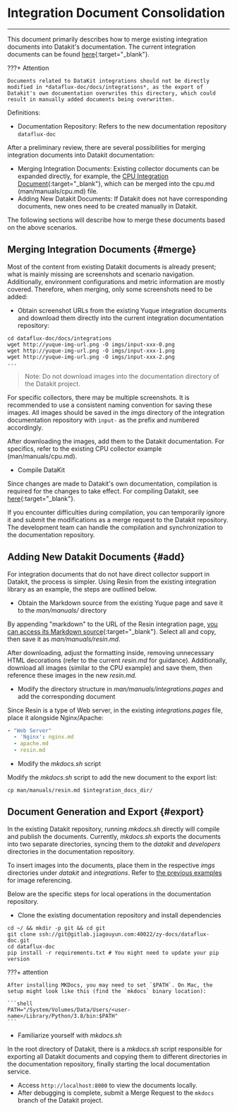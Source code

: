 # Integration Document Consolidation

---

This document primarily describes how to merge existing integration documents into Datakit's documentation. The current integration documents can be found [here](https://www.yuque.com/dataflux/integrations){:target="_blank"}.

<!-- markdownlint-disable MD046 -->
???+ Attention

    Documents related to DataKit integrations should not be directly modified in *dataflux-doc/docs/integrations*, as the export of Datakit's own documentation overwrites this directory, which could result in manually added documents being overwritten.
<!-- markdownlint-enable -->

Definitions:

- Documentation Repository: Refers to the new documentation repository `dataflux-doc`

After a preliminary review, there are several possibilities for merging integration documents into Datakit documentation:

- Merging Integration Documents: Existing collector documents can be expanded directly, for example, the [CPU Integration Document](https://www.yuque.com/dataflux/integrations/fyiw75){:target="_blank"}, which can be merged into the cpu.md (man/manuals/cpu.md) file.
- Adding New Datakit Documents: If Datakit does not have corresponding documents, new ones need to be created manually in Datakit.

The following sections will describe how to merge these documents based on the above scenarios.

## Merging Integration Documents {#merge}

Most of the content from existing Datakit documents is already present; what is mainly missing are screenshots and scenario navigation. Additionally, environment configurations and metric information are mostly covered. Therefore, when merging, only some screenshots need to be added:

- Obtain screenshot URLs from the existing Yuque integration documents and download them directly into the current integration documentation repository:

```shell
cd dataflux-doc/docs/integrations
wget http://yuque-img-url.png -O imgs/input-xxx-0.png
wget http://yuque-img-url.png -O imgs/input-xxx-1.png
wget http://yuque-img-url.png -O imgs/input-xxx-2.png
...
```

> Note: Do not download images into the documentation directory of the Datakit project.

For specific collectors, there may be multiple screenshots. It is recommended to use a consistent naming convention for saving these images. All images should be saved in the *imgs* directory of the integration documentation repository with `input-` as the prefix and numbered accordingly.

After downloading the images, add them to the Datakit documentation. For specifics, refer to the existing CPU collector example (man/manuals/cpu.md).

- Compile DataKit

Since changes are made to Datakit's own documentation, compilation is required for the changes to take effect. For compiling Datakit, see [here](https://github.com/GuanceCloud/datakit/blob/github-mirror/README.zh_CN.md){:target="_blank"}.

If you encounter difficulties during compilation, you can temporarily ignore it and submit the modifications as a merge request to the Datakit repository. The development team can handle the compilation and synchronization to the documentation repository.

## Adding New Datakit Documents {#add}

For integration documents that do not have direct collector support in Datakit, the process is simpler. Using Resin from the existing integration library as an example, the steps are outlined below.

- Obtain the Markdown source from the existing Yuque page and save it to the *man/manuals/* directory

By appending "markdown" to the URL of the Resin integration page, [you can access its Markdown source](https://www.yuque.com/dataflux/integrations/resin/markdown){:target="_blank"}. Select all and copy, then save it as *man/manuals/resin.md*.

After downloading, adjust the formatting inside, removing unnecessary HTML decorations (refer to the current *resin.md* for guidance). Additionally, download all images (similar to the CPU example) and save them, then reference these images in the new *resin.md*.

- Modify the directory structure in *man/manuals/integrations.pages* and add the corresponding document

Since Resin is a type of Web server, in the existing *integrations.pages* file, place it alongside Nginx/Apache:

```yaml
- "Web Server"
  - 'Nginx': nginx.md
  - apache.md
  - resin.md
```

- Modify the *mkdocs.sh* script

Modify the *mkdocs.sh* script to add the new document to the export list:

```shell
cp man/manuals/resin.md $integration_docs_dir/
```

## Document Generation and Export {#export}

In the existing Datakit repository, running *mkdocs.sh* directly will compile and publish the documents. Currently, *mkdocs.sh* exports the documents into two separate directories, syncing them to the *datakit* and *developers* directories in the documentation repository.

To insert images into the documents, place them in the respective *imgs* directories under *datakit* and *integrations*. Refer to [the previous examples](integrations-to-dk-howto.md#merge) for image referencing.

Below are the specific steps for local operations in the documentation repository.

- Clone the existing documentation repository and install dependencies

```shell
cd ~/ && mkdir -p git && cd git
git clone ssh://git@gitlab.jiagouyun.com:40022/zy-docs/dataflux-doc.git
cd dataflux-doc
pip install -r requirements.txt # You might need to update your pip version
```

<!-- markdownlint-disable MD046 -->
???+ attention

    After installing MKDocs, you may need to set `$PATH`. On Mac, the setup might look like this (find the `mkdocs` binary location):

    ```shell
    PATH="/System/Volumes/Data/Users/<user-name>/Library/Python/3.8/bin:$PATH"
    ```
<!-- markdownlint-enable -->

- Familiarize yourself with *mkdocs.sh*

In the root directory of Datakit, there is a *mkdocs.sh* script responsible for exporting all Datakit documents and copying them to different directories in the documentation repository, finally starting the local documentation service.

- Access `http://localhost:8000` to view the documents locally.
- After debugging is complete, submit a Merge Request to the `mkdocs` branch of the Datakit project.
